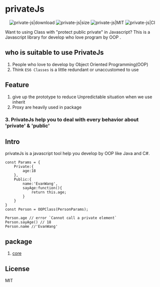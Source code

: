 # privateJs
<p align="center">
<img src="https://img.shields.io/npm/dy/@private-js/core" alt="private-js|download">  
<img src="https://img.shields.io/github/size/tp953704/privateJs/packages/core/dist/index.es.min.js" alt="private-js|size">  
<img src="https://img.shields.io/npm/l/@private-js/core" alt="private-js|MIT">  
<img src="https://travis-ci.org/tp953704/privateJs.svg?branch=master" alt="private-js|CI">     

</p>


Want to using Class with "protect public private" in Javascript? This is a Javascript library for develop who love program by OOP .

## who is suitable to use PrivateJs
1. People who love to develop by Object Oriented Programming(OOP)
2. Think `ES6 Classes` is a little redundant or unaccustomed to use

## Feature
1. give up the prototype to reduce Unpredictable situation when we use inherit
2. Proxy are heavily used in package
### 3. PrivateJs help you to deal with every behavior about 'private' & 'public'

## Intro
privateJs is a javascript tool help you develop by OOP like Java and C#.

```
const Params = {
    Private:{
        age:18
    },
    Public:{
        name:'EvanWang',
        sayAge:function(){
            return this.age;
        }
    }
}
const Person = OOPClass(PersonParams);

Person.age // error `Cannot call a private element`
Person.sayAge() // 18
Person.name //'EvanWang'
```

## package
1. [core](https://github.com/tp953704/privateJs/tree/master/packages/core)

## License
MIT
